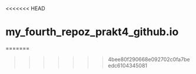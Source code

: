 <<<<<<< HEAD
# my_fourth_repoz_prakt4_github.io
=======
>>>>>>> 4bee80f290668e092702c0fa7beedc6104345081

